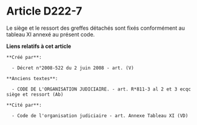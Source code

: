 # Article D222-7

Le siège et le ressort des greffes détachés sont fixés conformément au tableau XI annexé au présent code.

**Liens relatifs à cet article**

	**Créé par**:

	  - Décret n°2008-522 du 2 juin 2008 - art. (V)

	**Anciens textes**:

	  - CODE DE L'ORGANISATION JUDICIAIRE. - art. R*811-3 al 2 et 3 ecqc siège et ressort (Ab)

	**Cité par**:

	  - Code de l'organisation judiciaire - art. Annexe Tableau XI (VD)

